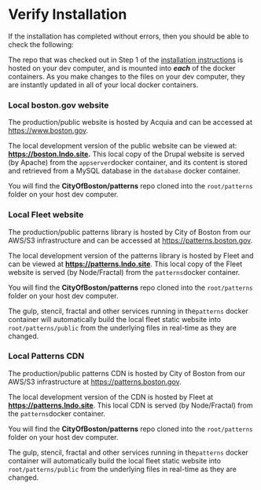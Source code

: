 # Verify Installation

If the installation has completed without errors, then you should be able to check the following:

The repo that was checked out in Step 1 of the [installation instructions](../) is hosted on your dev computer, and is mounted into _**each**_ of the docker containers.  As you make changes to the files on your dev computer, they are instantly updated in all of your local docker containers.  

### Local boston.gov website

The production/public website is hosted by Acquia and can be accessed at https://www.boston.gov.

The local development version of the public website can be viewed at: **https://boston.lndo.site.**  This local copy of the Drupal website is served \(by Apache\) from the `appserver`docker container, and its content is stored and retrieved from a MySQL database in the `database` docker container.

You will find the **CityOfBoston/patterns** repo cloned into the `root/patterns` folder on your host dev computer.

### Local Fleet website

The production/public patterns library is hosted by City of Boston from our AWS/S3 infrastructure and can be accessed at https://patterns.boston.gov.

The local development version of the patterns library is hosted by Fleet and can be viewed at **https://patterns.lndo.site**. This local copy of the Fleet website is served \(by Node/Fractal\) from the `patterns`docker container.

You will find the **CityOfBoston/patterns** repo cloned into the `root/patterns` folder on your host dev computer.

The gulp, stencil, fractal and other services running in the`patterns` docker container will automatically build the local fleet static website into `root/patterns/public` from the underlying files in real-time as they are changed.

### Local Patterns CDN

The production/public patterns CDN is hosted by City of Boston from our AWS/S3 infrastructure at https://patterns.boston.gov.

The local development version of the CDN is hosted by Fleet at **https://patterns.lndo.site**. This local CDN is served \(by Node/Fractal\) from the `patterns`docker container.

You will find the **CityOfBoston/patterns** repo cloned into the `root/patterns` folder on your host dev computer.

The gulp, stencil, fractal and other services running in the`patterns` docker container will automatically build the local fleet static website into `root/patterns/public` from the underlying files in real-time as they are changed.


